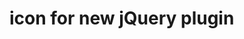 <!--
  id: 414
  date: 2010-02-13T19:01:37
  modified: 2012-07-03T09:29:31
  slug: icon-for-new-jquery-plugin
  type: post
  excerpt: [object Object]
  categories: work, illustration
  tags: 
  inCv: 
  inPortfolio: 
  dateFrom: 
  dateTo: 
-->

# icon for new jQuery plugin

<p><img src="https://res.cloudinary.com/dn1rmdjs5/image/upload/v1566568756/rv/elephant.jpg" alt="" /></p>